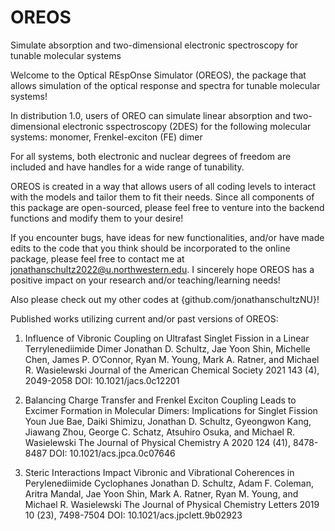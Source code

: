 # OREOS
Simulate absorption and two-dimensional electronic spectroscopy for tunable molecular systems

Welcome to the Optical REspOnse Simulator (OREOS), the package that allows simulation of the optical response and spectra for tunable molecular systems! 

In distribution 1.0, users of OREO can simulate linear absorption and two-dimensional electronic sspectroscopy (2DES) for the following molecular systems: monomer, Frenkel-exciton (FE) dimer

For all systems, both electronic and nuclear degrees of freedom are included and have handles for a wide range of tunability. 

OREOS is created in a way that allows users of all coding levels to interact with the models and tailor them to fit their needs. Since all components of this package are open-sourced, please feel free to venture into the backend functions and modify them to your desire!

If you encounter bugs, have ideas for new functionalities, and/or have made edits to the code that you think should be incorporated to the online package, please feel free to contact me at jonathanschultz2022@u.northwestern.edu. I sincerely hope OREOS has a positive impact on your research and/or teaching/learning needs!

Also please check out my other codes at {github.com/jonathanschultzNU}!

Published works utilizing current and/or past versions of OREOS:

1. Influence of Vibronic Coupling on Ultrafast Singlet Fission in a Linear Terrylenediimide Dimer
Jonathan D. Schultz, Jae Yoon Shin, Michelle Chen, James P. O’Connor, Ryan M. Young, Mark A. Ratner, and Michael R. Wasielewski
Journal of the American Chemical Society 2021 143 (4), 2049-2058
DOI: 10.1021/jacs.0c12201

2. Balancing Charge Transfer and Frenkel Exciton Coupling Leads to Excimer Formation in Molecular Dimers: Implications for Singlet Fission
Youn Jue Bae, Daiki Shimizu, Jonathan D. Schultz, Gyeongwon Kang, Jiawang Zhou, George C. Schatz, Atsuhiro Osuka, and Michael R. Wasielewski
The Journal of Physical Chemistry A 2020 124 (41), 8478-8487
DOI: 10.1021/acs.jpca.0c07646

3. Steric Interactions Impact Vibronic and Vibrational Coherences in Perylenediimide Cyclophanes
Jonathan D. Schultz, Adam F. Coleman, Aritra Mandal, Jae Yoon Shin, Mark A. Ratner, Ryan M. Young, and Michael R. Wasielewski
The Journal of Physical Chemistry Letters 2019 10 (23), 7498-7504
DOI: 10.1021/acs.jpclett.9b02923
